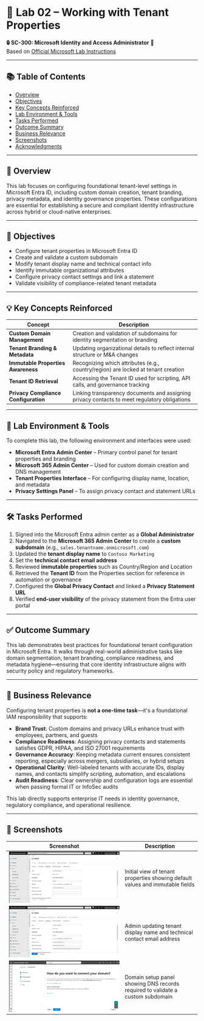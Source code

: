 # 🏢 Lab 02 – Working with Tenant Properties  
**🔒 SC-300: Microsoft Identity and Access Administrator** 📄  
Based on [Official Microsoft Lab Instructions](https://microsoftlearning.github.io/SC-300-Identity-and-Access-Administrator/Instructions/Labs/Lab_02_WorkingWithTenantProperties.html)

---

## 📚 Table of Contents

- [Overview](#overview)
- [Objectives](#objectives)
- [Key Concepts Reinforced](#key-concepts-reinforced)
- [Lab Environment & Tools](#lab-environment--tools)
- [Tasks Performed](#tasks-performed)
- [Outcome Summary](#outcome-summary)
- [Business Relevance](#business-relevance)
- [Screenshots](#screenshots)
- [Acknowledgments](#acknowledgments)

---

## 🧭 Overview

This lab focuses on configuring foundational tenant-level settings in Microsoft Entra ID, including custom domain creation, tenant branding, privacy metadata, and identity governance properties. These configurations are essential for establishing a secure and compliant identity infrastructure across hybrid or cloud-native enterprises.

---

## 🎯 Objectives

- Configure tenant properties in Microsoft Entra ID  
- Create and validate a custom subdomain  
- Modify tenant display name and technical contact info  
- Identify immutable organizational attributes  
- Configure privacy contact settings and link a statement  
- Validate visibility of compliance-related tenant metadata

---

## 💡 Key Concepts Reinforced

| Concept                                       | Description                                                                                   |
|-----------------------------------------------|-----------------------------------------------------------------------------------------------|
| **Custom Domain Management**                  | Creation and validation of subdomains for identity segmentation or branding                  |
| **Tenant Branding & Metadata**                | Updating organizational details to reflect internal structure or M&A changes                |
| **Immutable Properties Awareness**            | Recognizing which attributes (e.g., country/region) are locked at tenant creation            |
| **Tenant ID Retrieval**                       | Accessing the Tenant ID used for scripting, API calls, and governance tracking               |
| **Privacy Compliance Configuration**          | Linking transparency documents and assigning privacy contacts to meet regulatory obligations |

---

## 🧪 Lab Environment & Tools

To complete this lab, the following environment and interfaces were used:

- **Microsoft Entra Admin Center** – Primary control panel for tenant properties and branding
- **Microsoft 365 Admin Center** – Used for custom domain creation and DNS management
- **Tenant Properties Interface** – For configuring display name, location, and metadata
- **Privacy Settings Panel** – To assign privacy contact and statement URLs

---

## 🛠️ Tasks Performed

1. Signed into the Microsoft Entra admin center as a **Global Administrator**
2. Navigated to the **Microsoft 365 Admin Center** to create a **custom subdomain** (e.g., `sales.tenantname.onmicrosoft.com`)
3. Updated the **tenant display name** to `Contoso Marketing`
4. Set the **technical contact email address**
5. Reviewed **immutable properties** such as Country/Region and Location
6. Retrieved the **Tenant ID** from the Properties section for reference in automation or governance
7. Configured the **Global Privacy Contact** and linked a **Privacy Statement URL**
8. Verified **end-user visibility** of the privacy statement from the Entra user portal

---

## ✅ Outcome Summary

This lab demonstrates best practices for foundational tenant configuration in Microsoft Entra. It walks through real-world administrative tasks like domain segmentation, tenant branding, compliance readiness, and metadata hygiene—ensuring that core identity infrastructure aligns with security policy and regulatory frameworks.

---

## 💼 Business Relevance

Configuring tenant properties is **not a one-time task**—it's a foundational IAM responsibility that supports:

- **Brand Trust**: Custom domains and privacy URLs enhance trust with employees, partners, and guests
- **Compliance Readiness**: Assigning privacy contacts and statements satisfies GDPR, HIPAA, and ISO 27001 requirements
- **Governance Accuracy**: Keeping metadata current ensures consistent reporting, especially across mergers, subsidiaries, or hybrid setups
- **Operational Clarity**: Well-labeled tenants with accurate IDs, display names, and contacts simplify scripting, automation, and escalations
- **Audit Readiness**: Clear ownership and configuration logs are essential when passing formal IT or InfoSec audits

This lab directly supports enterprise IT needs in identity governance, regulatory compliance, and operational resilience.

---

## 📸 Screenshots

| Screenshot | Description |
|-----------|-------------|
| ![View Tenant Properties](https://github.com/miadco/SC-300-Identity-and-Access-Labs/blob/main/02%20-%20Working%20with%20Tenant%20Properties/screenshots/view_tenant_properties_initial.png?raw=true) | Initial view of tenant properties showing default values and immutable fields |
| ![Edit Tenant Details](https://github.com/miadco/SC-300-Identity-and-Access-Labs/blob/main/02%20-%20Working%20with%20Tenant%20Properties/screenshots/edit_tenant_properties_details.png?raw=true) | Admin updating tenant display name and technical contact email address |
| ![Connect Custom Domain](https://github.com/miadco/SC-300-Identity-and-Access-Labs/blob/main/02%20-%20Working%20with%20Tenant%20Properties/screenshots/connect_domain_dns_settings.png?raw=true) | Domain setup panel showing DNS records required to validate a custom subdomain |
